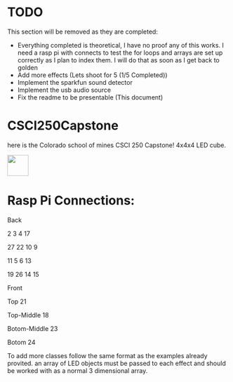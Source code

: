 # TODO
This section will be removed as they are completed:

- Everything completed is theoretical, I have no proof any of this works. I need a rasp pi with connects to test the for loops and arrays are set up correctly as I plan to index them. I will do that as soon as I get back to golden
- Add more effects (Lets shoot for 5 (1/5 Completed))
- Implement the sparkfun sound detector
- Implement the usb audio source
- Fix the readme to be presentable (This document)
# CSCI250Capstone




here is the Colorado school of mines CSCI 250 Capstone! 4x4x4 LED cube.

<img src = "https://i.imgur.com/cT7ZDTf.jpg" width = "48">


# Rasp Pi Connections:


Back


2       3       4       17

27	22	10	9

11	5	6	13

19	26	14	15


Front




Top
21

Top-Middle
18

Botom-Middle
23

Botom
24




To add more classes follow the same format as the examples already provited. an array of LED objects must be passed to each effect and should be worked with as a normal 3 dimensional array.



